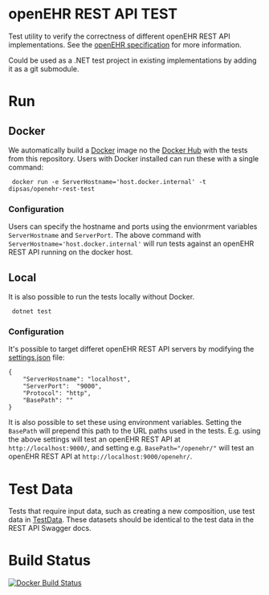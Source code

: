 # openEHR REST API TEST
Test utility to verify the correctness of different openEHR REST API
implementations. See the 
[openEHR specification]( https://www.openehr.org/programs/specification/workingbaseline)
for more information.

Could be used as a .NET test project in existing implementations by adding it
as a git submodule.

# Run
## Docker
We automatically build a [Docker](http://docker.io) image no the [Docker Hub](https://hub.docker.com/r/dipsas/openehr-rest-test) 
with the tests from this repository. Users with Docker installed can run these
with a single command: 

```
 docker run -e ServerHostname='host.docker.internal' -t dipsas/openehr-rest-test
 ```

### Configuration 
Users can specify the hostname and ports using the envionrment variables
`ServerHostname` and `ServerPort`. The above command with
`ServerHostname='host.docker.internal'` will run tests against an openEHR REST
API running on the docker host. 

## Local
It is also possible to run the tests locally without Docker. 

```
 dotnet test
```

### Configuration 
It's possible to target differet openEHR REST API servers by modifying the
[settings.json](OpenEhrRestApiTest/settings.json) file:

```
{
    "ServerHostname": "localhost",
    "ServerPort":  "9000",
    "Protocol": "http",
    "BasePath": ""
}
```

It is also possible to set these using environment variables. Setting the
`BasePath` will prepend this path to the URL paths used in the tests. E.g.
using the above settings will test an openEHR REST API at
`http://localhost:9000/`, and setting e.g. `BasePath="/openehr/"` will test an
openEHR REST API at `http://localhost:9000/openehr/`.

# Test Data
Tests that require input data, such as creating a new composition, use test
data in [TestData](OpenEhrRestApiTest/TestData). These datasets should be
identical to the test data in the REST API Swagger docs.

# Build Status
[![Docker Build Status](https://img.shields.io/docker/build/dipsas/openehr-rest-test.svg)](https://hub.docker.com/r/dipsas/openehr-rest-test/)
